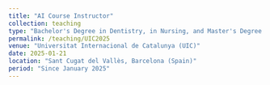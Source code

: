 ```yaml
---
title: "AI Course Instructor"
collection: teaching
type: "Bachelor's Degree in Dentistry, in Nursing, and Master's Degree in Research in Dentistry"
permalink: /teaching/UIC2025
venue: "Universitat Internacional de Catalunya (UIC)"
date: 2025-01-21
location: "Sant Cugat del Vallès, Barcelona (Spain)"
period: "Since January 2025"
---
```

